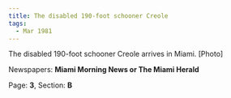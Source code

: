 ```yaml
---  
title: The disabled 190-foot schooner Creole  
tags:  
  - Mar 1981  
---  
```

  
The disabled 190-foot schooner Creole arrives in Miami. [Photo]  
  
Newspapers: **Miami Morning News or The Miami Herald**  
  
Page: **3**, Section: **B** 
